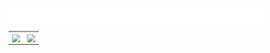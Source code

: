 <img src="images/welcome.svg">

<table>
    <tr>
        <th>
            <a>
                <img align="center" src="https://github-readme-stats.vercel.app/api/?username=yksen&theme=radical&hide_border=true&include_all_commits=true&hide=stars,contribs&show_icons=true&count_private=true" />
            </a>
        </th>
        <th>
            <a>
                <img align="center" src="https://github-readme-stats.vercel.app/api/top-langs/?username=yksen&theme=radical&layout=compact&langs_count=6" />
            </a>
        </th>
    </tr>
</table>
